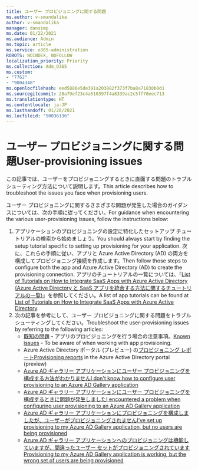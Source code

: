 ```yaml
---
title: ユーザー プロビジョニングに関する問題
ms.author: v-smandalika
author: v-smandalika
manager: dansimp
ms.date: 01/22/2021
ms.audience: Admin
ms.topic: article
ms.service: o365-administration
ROBOTS: NOINDEX, NOFOLLOW
localization_priority: Priority
ms.collection: Adm_O365
ms.custom:
- "7762"
- "9004348"
ms.openlocfilehash: eed5886e5de391a203882f373f7ba8a71830b0d1
ms.sourcegitcommit: 28a79ef23c4a510397f4a8339ac2c5ff70eec713
ms.translationtype: HT
ms.contentlocale: ja-JP
ms.lasthandoff: 01/28/2021
ms.locfileid: "50036136"
---
```

# <a name="user-provisioning-issues"></a><span data-ttu-id="74ce1-102">ユーザー プロビジョニングに関する問題</span><span class="sxs-lookup"><span data-stu-id="74ce1-102">User-provisioning issues</span></span>

<span data-ttu-id="74ce1-103">この記事では、ユーザーをプロビジョニングするときに直面する問題のトラブルシューティング方法について説明します。</span><span class="sxs-lookup"><span data-stu-id="74ce1-103">This article describes how to troubleshoot the issues you face when provisioning users.</span></span>

<span data-ttu-id="74ce1-104">ユーザー プロビジョニングに関するさまざまな問題が発生した場合のガイダンスについては、次の手順に従ってください。</span><span class="sxs-lookup"><span data-stu-id="74ce1-104">For guidance when encountering the various user-provisioning issues, follow the instructions below:</span></span>

1. <span data-ttu-id="74ce1-105">アプリケーションのプロビジョニングの設定に特化したセットアップ チュートリアルの検索から始めましょう。</span><span class="sxs-lookup"><span data-stu-id="74ce1-105">You should always start by finding the setup tutorial specific to setting up provisioning for your application.</span></span> <span data-ttu-id="74ce1-106">次に、これらの手順に従い、アプリと Azure Active Directory (AD) の両方を構成してプロビジョニング接続を作成します。</span><span class="sxs-lookup"><span data-stu-id="74ce1-106">Then follow those steps to configure both the app and Azure Active Directory (AD) to create the provisioning connection.</span></span> <span data-ttu-id="74ce1-107">アプリのチュートリアルの一覧については、「[List of Tutorials on How to Integrate SaaS Apps with Azure Active Directory (Azure Active Directory と SaaS アプリを統合する方法に関するチュートリアルの一覧)](https://docs.microsoft.com/azure/active-directory/saas-apps/tutorial-list)」を参照してください。</span><span class="sxs-lookup"><span data-stu-id="74ce1-107">A list of app tutorials can be found at [List of Tutorials on How to Integrate SaaS Apps with Azure Active Directory](https://docs.microsoft.com/azure/active-directory/saas-apps/tutorial-list).</span></span>
2. <span data-ttu-id="74ce1-108">次の記事を参考にして、ユーザー プロビジョニングに関する問題をトラブルシューティングしてください。</span><span class="sxs-lookup"><span data-stu-id="74ce1-108">Troubleshoot the user-provisioning issues by referring to the following articles:</span></span>
    - <span data-ttu-id="74ce1-109">[既知の問題](https://docs.microsoft.com/azure/active-directory/app-provisioning/known-issues) - アプリのプロビジョニングを行う場合の注意事項。</span><span class="sxs-lookup"><span data-stu-id="74ce1-109">[Known issues](https://docs.microsoft.com/azure/active-directory/app-provisioning/known-issues) - To be aware of when working with app provisioning.</span></span>
    - <span data-ttu-id="74ce1-110">Azure Active Directory ポータル (プレビュー) の[プロビジョニング レポート](https://docs.microsoft.com/azure/active-directory/reports-monitoring/concept-provisioning-logs)</span><span class="sxs-lookup"><span data-stu-id="74ce1-110">[Provisioning reports](https://docs.microsoft.com/azure/active-directory/reports-monitoring/concept-provisioning-logs) in the Azure Active Directory portal (preview)</span></span>
    - [<span data-ttu-id="74ce1-111">Azure AD ギャラリー アプリケーションにユーザー プロビジョニングを構成する方法がわかりません</span><span class="sxs-lookup"><span data-stu-id="74ce1-111">I don't know how to configure user provisioning to an Azure AD Gallery application</span></span>](https://docs.microsoft.com/azure/active-directory/app-provisioning/configure-automatic-user-provisioning-portal) 
    - [<span data-ttu-id="74ce1-112">Azure AD ギャラリー アプリケーションにユーザー プロビジョニングを構成するときに問題が発生しました</span><span class="sxs-lookup"><span data-stu-id="74ce1-112">I encountered a problem when configuring user provisioning to an Azure AD Gallery application</span></span>](https://docs.microsoft.com/azure/active-directory/app-provisioning/application-provisioning-config-problem) 
    - [<span data-ttu-id="74ce1-113">Azure AD ギャラリー アプリケーションにプロビジョニングを構成しましたが、ユーザーがプロビジョニングされません</span><span class="sxs-lookup"><span data-stu-id="74ce1-113">I've set up provisioning to my Azure AD Gallery application, but no users are being provisioned</span></span>](https://docs.microsoft.com/azure/active-directory/app-provisioning/application-provisioning-config-problem-no-users-provisioned) 
    - [<span data-ttu-id="74ce1-114">Azure AD ギャラリー アプリケーションへのプロビジョニングは機能していますが、間違ったユーザー セットがプロビジョニングされています</span><span class="sxs-lookup"><span data-stu-id="74ce1-114">Provisioning to my Azure AD Gallery application is working, but the wrong set of users are being provisioned</span></span>](https://docs.microsoft.com/azure/active-directory/manage-apps/add-application-portal-assign-users)





